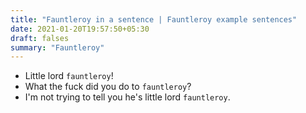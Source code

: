 ```yaml
---
title: "Fauntleroy in a sentence | Fauntleroy example sentences"
date: 2021-01-20T19:57:50+05:30
draft: falses
summary: "Fauntleroy"
---
```

- Little lord `fauntleroy`!
- What the fuck did you do to `fauntleroy`?
- I'm not trying to tell you he's little lord `fauntleroy`.
                 
